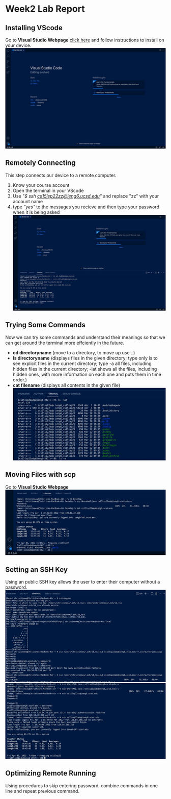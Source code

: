 # Week2 Lab Report
## Installing VScode
Go to **Visual Studio Webpage** [click here](https://code.visualstudio.com/) and follow instructions to install on your device.
![Image](VSCInstalling.jpeg)

## Remotely Connecting
This step connects our device to a remote computer.

1. Know your course account
2. Open the terminal in your VScode
3. Use  *"$ ssh cs15lsp22zz@ieng6.ucsd.edu"*  and replace "zz" with your account name
4. type *"yes"* to the messages you recieve and then type your password when it is being asked
![Image](RemmotelyConnecting.jpeg)

## Trying Some Commands
Now we can try some commands and understand their meanings so that we can get around the terminal more effciently in the future. 
* __cd directoryname__ (move to a directory, to move up use ..)
* __ls directoryname__ (displays files in the given directory; type only ls to see explicit files in the current directory; type -a all files, including hidden files in the current directory; -lat shows all the files, including hidden ones, with more information on each one and puts them in time order.)
* __cat filename__ (displays all contents in the given file)
![Image](TryingCommand.jpeg)

## Moving Files with scp
Go to **Visual Studio Webpage**
![Image](CopyingFile.jpeg)

## Setting an SSH Key
Using an public SSH key allows the user to enter their computer without a password. 
![Image](SSHkey.jpeg)
![Image](SSHkey2.jpeg)

## Optimizing Remote Running
Using procedures to skip entering password, combine commands in one line and repeat previous command.